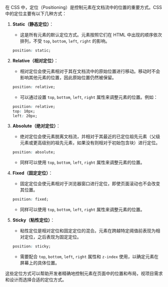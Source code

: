 在 CSS 中，定位（Positioning）是控制元素在文档流中的位置的重要方式。CSS 中的定位主要有以下几种方式：

1. **Static（静态定位）**：
   - 这是所有元素的默认定位方式。元素按照它们在 HTML 中出现的顺序依次排列，不受 `top`, `bottom`, `left`, `right` 的影响。

   ```css
   position: static;
   ```

2. **Relative（相对定位）**：
   - 相对定位会使元素相对于其在文档流中的原始位置进行移动。移动时不会影响其他元素的位置，因此原始位置仍然被保留。

   ```css
   position: relative;
   ```

   - 可以通过设置 `top`, `bottom`, `left`, `right` 属性来调整元素的位置。例如：

   ```css
   position: relative;
   top: 10px;
   left: 20px;
   ```

3. **Absolute（绝对定位）**：
   - 绝对定位会使元素脱离文档流，并相对于其最近的已定位祖先元素（父级元素或更高级别的祖先元素，如果没有则相对于初始包含块）进行定位。

   ```css
   position: absolute;
   ```

   - 同样可以使用 `top`, `bottom`, `left`, `right` 属性来调整元素的位置。

4. **Fixed（固定定位）**：
   - 固定定位会使元素相对于浏览器窗口进行定位，即使页面滚动也不会改变其位置。

   ```css
   position: fixed;
   ```

   - 同样可以使用 `top`, `bottom`, `left`, `right` 属性来调整元素的位置。

5. **Sticky（粘性定位）**：
   - 粘性定位是相对定位和固定定位的混合。元素在跨越特定阈值前表现为相对定位，之后表现为固定定位。

   ```css
   position: sticky;
   ```

   - 需要配合 `top`, `bottom`, `left`, `right` 属性和 `z-index` 使用，以确定元素在屏幕上的具体位置。

这些定位方式可以帮助开发者精确地控制元素在页面中的位置和布局，视项目需求和设计而选择合适的定位方式。